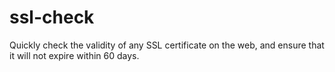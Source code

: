 ssl-check
=========

Quickly check the validity of any SSL certificate on the web, and ensure that it will not expire within 60 days.
